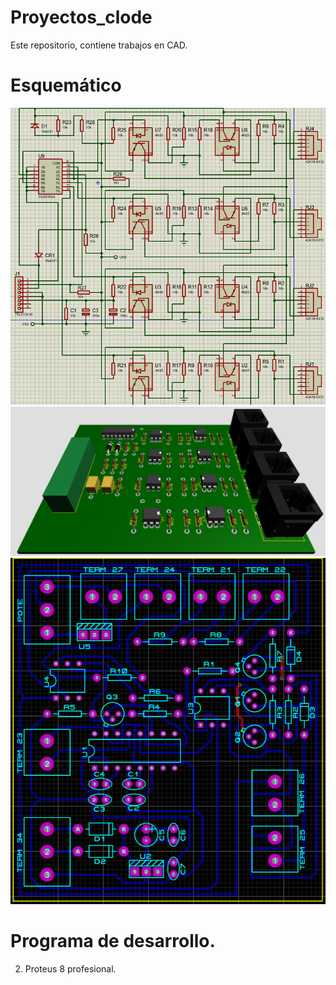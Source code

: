 # Proyectos_clode
Este repositorio, contiene trabajos en CAD.

# Esquemático
![Image text](https://github.com/jogonzalez90/Proyectos_clode/blob/main/Proyectos_clode/Tokheim/Esquematico.png)
![Image text](https://github.com/jogonzalez90/Proyectos_clode/blob/main/Proyectos_clode/Tokheim/3D.png)
![Image text](https://github.com/jogonzalez90/Proyectos_clode/blob/main/Proyectos_clode/courrent_loop_interface/PCB.png)

# Programa de desarrollo.
2. Proteus 8 profesional.
